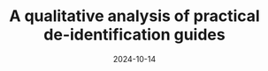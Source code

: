 ---
title: "A qualitative analysis of practical de-identification guides"
date: 2024-10-14
venue: CCS '24
venueFullName: ACM Conference on Computer and Communications Security
submitStatus:
authors: Wentao Guo, Aditya Kishore, Adam J. Aviv, and Michelle L. Mazurek
html: 
pdf: /publications/de-id-guides/A Qualitative Analysis of Practical De-identification Guides.pdf
reflection:
talk: 
slides: 
poster:
code:
demo:
tags:
- "topic: professionals"
---